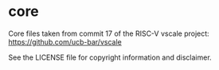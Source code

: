 # core
Core files taken from commit 17 of the RISC-V vscale project: https://github.com/ucb-bar/vscale  

See the LICENSE file for copyright information and disclaimer.